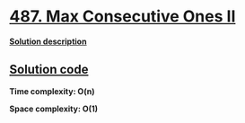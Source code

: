 # [487. Max Consecutive Ones II](https://leetcode.com/problems/max-consecutive-ones-ii/)

**[Solution description](https://algo.monster/liteproblems/487)**

## [Solution code](https://github.com/alexengrig/leetcode/blob/main/src/main/java/dev/alexengrig/leetcode/premium/_487_max_consecutive_ones2/Solution.java)

**Time complexity: O(n)**

**Space complexity: O(1)**
